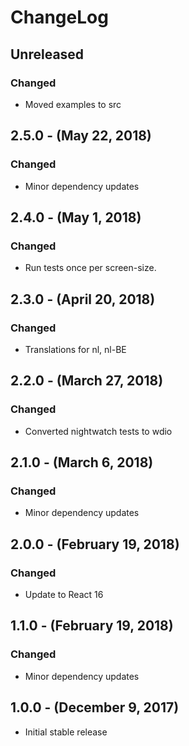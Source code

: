 ChangeLog
=========

Unreleased
----------
### Changed
* Moved examples to src

2.5.0 - (May 22, 2018)
----------
### Changed
* Minor dependency updates

2.4.0 - (May 1, 2018)
----------
### Changed
* Run tests once per screen-size.

2.3.0 - (April 20, 2018)
----------
### Changed
* Translations for nl, nl-BE

2.2.0 - (March 27, 2018)
----------
### Changed
* Converted nightwatch tests to wdio

2.1.0 - (March 6, 2018)
----------
### Changed
* Minor dependency updates

2.0.0 - (February 19, 2018)
----------
### Changed
* Update to React 16

1.1.0 - (February 19, 2018)
----------
### Changed
* Minor dependency updates

1.0.0 - (December 9, 2017)
----------
* Initial stable release
